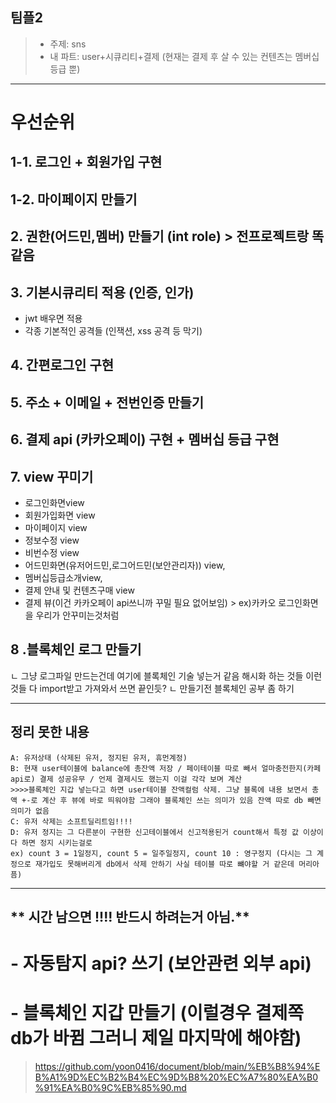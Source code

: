 ## 팀플2
> - 주제: sns
> - 내 파트: user+시큐리티+결제 (현재는 결제 후 살 수 있는 컨텐츠는 멤버십등급 뿐)

--- 
# 우선순위

## 1-1. 로그인 + 회원가입 구현
## 1-2. 마이페이지 만들기

## 2. 권한(어드민,멤버) 만들기 (int role) > 전프로젝트랑 똑같음

## 3. 기본시큐리티 적용 (인증, 인가)
-  jwt 배우면 적용
- 각종 기본적인 공격들 (인잭션, xss 공격 등 막기)

## 4.  간편로그인 구현

## 5. 주소 + 이메일 + 전번인증 만들기

## 6. 결제 api (카카오페이) 구현 + 멤버십 등급 구현

## 7.  view 꾸미기
- 로그인화면view 
- 회원가입화면 view
- 마이페이지 view 
- 정보수정 view
- 비번수정 view
- 어드민화면(유저어드민,로그어드민(보안관리자)) view, 
- 멤버십등급소개view, 
- 결제 안내 및 컨텐츠구매 view
- 결제 뷰(이건 카카오페이 api쓰니까 꾸밀 필요 없어보임) > ex)카카오 로그인화면을 우리가 안꾸미는것처럼

## 8 .블록체인 로그 만들기
ㄴ 그냥 로그파일 만드는건데 여기에 블록체인 기술 넣는거 같음 해시화 하는 것들 이런것들 다 import받고 가져와서 쓰면 끝인듯?
ㄴ 만들기전 블록체인 공부 좀 하기

---
## 정리 못한 내용
```
A: 유저상태 (삭제된 유저, 정지된 유저, 휴먼계정)
B: 현재 user테이블에 balance에 총잔액 저장 / 페이테이블 따로 빼서 얼마충전한지(카페api로) 결제 성공유무 / 언제 결제시도 했는지 이걸 각각 보며 계산 
>>>>블록체인 지갑 넣는다고 하면 user테이블 잔액컬럼 삭제. 그냥 블록에 내용 보면서 총액 +-로 계산 후 뷰에 바로 띄워야함 그래야 블록체인 쓰는 의미가 있음 잔액 따로 db 빼면 의미가 없음
C: 유저 삭제는 소프트딜리트임!!!!
D: 유저 정지는 그 다른분이 구현한 신고테이블에서 신고적용된거 count해서 특정 값 이상이다 하면 정지 시키는걸로 
ex) count 3 = 1일정지, count 5 = 일주일정지, count 10 : 영구정지 (다시는 그 계정으로 재가입도 못해버리게 db에서 삭제 안하기 사실 테이블 따로 뺴야할 거 같은데 머리아픔)
```
----
## ** 시간 남으면 !!!! 반드시 하려는거 아님.**

# - 자동탐지 api? 쓰기 (보안관련 외부 api)

# - 블록체인 지갑 만들기 (이럴경우 결제쪽 db가 바뀜 그러니 제일 마지막에 해야함)
> https://github.com/yoon0416/document/blob/main/%EB%B8%94%EB%A1%9D%EC%B2%B4%EC%9D%B8%20%EC%A7%80%EA%B0%91%EA%B0%9C%EB%85%90.md
